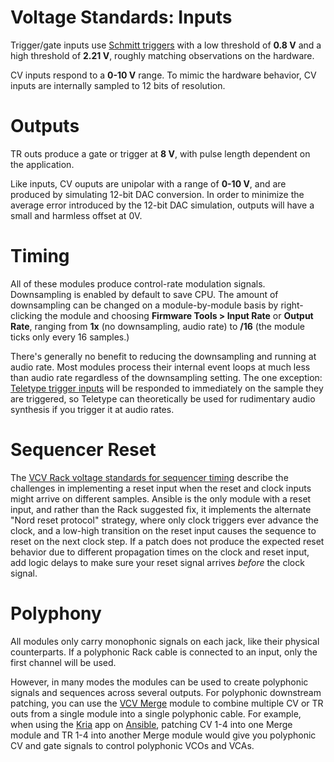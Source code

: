 # Voltage Standards: Inputs

Trigger/gate inputs use [Schmitt triggers](https://vcvrack.com/manual/VoltageStandards#Triggers-and-Gates) with a low threshold of **0.8 V** and a high threshold of **2.21 V**, roughly matching observations on the hardware.

CV inputs respond to a **0-10 V** range. To mimic the hardware behavior, CV inputs are internally sampled to 12 bits of resolution.

# Outputs

TR outs produce a gate or trigger at **8 V**, with pulse length dependent on the application. 

Like inputs, CV ouputs are unipolar with a range of **0-10 V**, and are produced by simulating 12-bit DAC conversion. In order to minimize the average error introduced by the 12-bit DAC simulation, outputs will have a small and harmless offset at 0V.

# Timing

All of these modules produce control-rate modulation signals. Downsampling is enabled by default to save CPU. The amount of downsampling can be changed on a module-by-module basis by right-clicking the module and choosing **Firmware Tools > Input Rate** or **Output Rate**, ranging from **1x** (no downsampling, audio rate) to **/16** (the module ticks only every 16 samples.)

There's generally no benefit to reducing the downsampling and running at audio rate. Most modules process their internal event loops at much less than audio rate regardless of the downsampling setting. The one exception: [Teletype trigger inputs](modules/teletype/#trigger-inputs) will be responded to immediately on the sample they are triggered, so Teletype can theoretically be used for rudimentary audio synthesis if you trigger it at audio rates.

# Sequencer Reset

The [VCV Rack voltage standards for sequencer timing](https://vcvrack.com/manual/VoltageStandards#Timing) describe the challenges in implementing a reset input when the reset and clock inputs might arrive on different samples. Ansible is the only module with a reset input, and rather than the Rack suggested fix, it implements the alternate "Nord reset protocol" strategy, where only clock triggers ever advance the clock, and a low-high transition on the reset input causes the sequence to reset on the next clock step. If a patch does not produce the expected reset behavior due to different propagation times on the clock and reset input, add logic delays to make sure your reset signal arrives *before* the clock signal.

# Polyphony

All modules only carry monophonic signals on each jack, like their physical counterparts. If a polyphonic Rack cable is connected to an input, only the first channel will be used.

However, in many modes the modules can be used to create polyphonic signals and sequences across several outputs. For polyphonic downstream patching, you can use the [VCV Merge](https://vcvrack.com/Fundamental#Split) module to combine multiple CV or TR outs from a single module into a single polyphonic cable. For example, when using the [Kria](https://monome.org/docs/ansible/kria/) app on [Ansible](../../modules/ansible), patching CV 1-4 into one Merge module and TR 1-4 into another Merge module would give you polyphonic CV and gate signals to control polyphonic VCOs and VCAs.